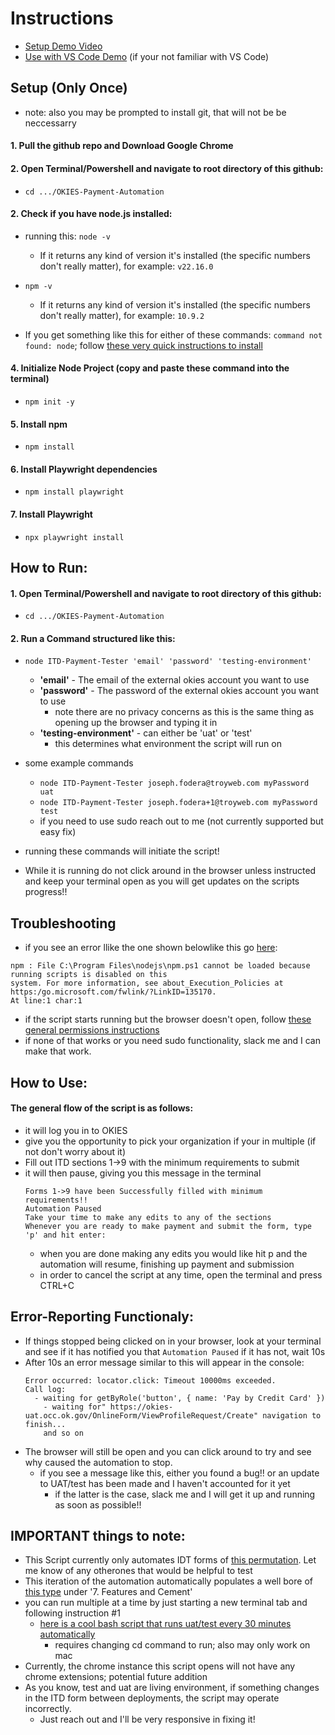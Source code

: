 # Instructions 

  - [Setup Demo Video]()
  - [Use with VS Code Demo]() (if your not familiar with VS Code)


## Setup (Only Once) 

- note: also you may be prompted to install git, that will not be be neccessarry

#### 1. Pull the github repo and Download Google Chrome 

#### 2. Open Terminal/Powershell and navigate to root directory of this github:
 - ```cd .../OKIES-Payment-Automation```

#### 2. Check if you have node.js installed:
 - running this: ```node -v```
   - If it returns any kind of version it's installed (the specific numbers don't really matter), for example: ```v22.16.0```
 - ```npm -v```
   - If it returns any kind of version it's installed (the specific numbers don't really matter), for example: ```10.9.2```

- If you get something like this for either of these commands: ```command not found: node```; follow [these very quick instructions to install](docs/installingNode.md)

#### 4. Initialize Node Project (copy and paste these command into the terminal)
  - ```npm init -y```


#### 5. Install npm 
  - ```npm install```

#### 6. Install Playwright dependencies 
  - ```npm install playwright```  
#### 7. Install Playwright 
  - ```npx playwright install```

## How to Run: 
#### 1. Open Terminal/Powershell and navigate to root directory of this github:
 - ```cd .../OKIES-Payment-Automation```

#### 2. Run a Command structured like this:
 - ```node ITD-Payment-Tester 'email' 'password' 'testing-environment'```
   - **'email'** - The email of the external okies account you want to use
   - **'password'** - The password of the external okies account you want to use
     - note there are no privacy concerns as this is the same thing as opening up the browser and typing it in
   - **'testing-environment'** - can either be 'uat' or 'test'
     - this determines what environment the script will run on 


  - some example commands 
    - ```node ITD-Payment-Tester joseph.fodera@troyweb.com myPassword uat```
    - ```node ITD-Payment-Tester joseph.fodera+1@troyweb.com myPassword test```
    - if you need to use sudo reach out to me (not currently supported but easy fix)

  - running these commands will initiate the script!
  -  While it is running do not click around in the browser unless instructed and keep your terminal open as you will get updates on the scripts progress!!


## Troubleshooting 
  - if you see an error llike the one shown belowlike this go [here](docs/permissionsIssues.md#recieved-error-message-similar-to):
```
npm : File C:\Program Files\nodejs\npm.ps1 cannot be loaded because running scripts is disabled on this
system. For more information, see about_Execution_Policies at https:/go.microsoft.com/fwlink/?LinkID=135170.
At line:1 char:1
```

  - if the script starts running but the browser doesn't open, follow [these general permissions instructions](docs/permissionsIssues.md)
  - if none of that works or you need sudo functionality, slack me and I can make that work. 
  

## How to Use:
  #### The general flow of the script is as follows: 
  - it will log you in to OKIES
  - give you the opportunity to pick your organization if your in multiple (if not don't worry about it) 
  - Fill out ITD sections 1->9 with the minimum requirements to submit
  - it will then pause, giving you this message in the terminal
    ```
    Forms 1->9 have been Successfully filled with minimum requirements!!
    Automation Paused
    Take your time to make any edits to any of the sections
    Whenever you are ready to make payment and submit the form, type 'p' and hit enter:
    ```
    - when you are done making any edits you would like hit p and the automation will resume, finishing up payment and submission 
    - in order to cancel the script at any time, open the terminal and press CTRL+C
## Error-Reporting Functionaly: 
  - If things stopped being clicked on in your browser, look at your terminal and see if it has notified you that ```Automation Paused``` if it has not, wait 10s 
  - After 10s an error message similar to this will appear in the console: 
    ```
    Error occurred: locator.click: Timeout 10000ms exceeded.
    Call log:
      - waiting for getByRole('button', { name: 'Pay by Credit Card' })
        - waiting for" https://okies-uat.occ.ok.gov/OnlineForm/ViewProfileRequest/Create" navigation to finish... 
        and so on 
  - The browser will still be open and you can click around to try and see why caused the automation to stop. 
    - if you see a message like this, either you found a bug!! or an update to UAT/test has been made and I haven't accounted for it yet
      - if the latter is the case, slack me and I will get it up and running as soon as possible!!

## IMPORTANT things to note:
  - This Script currently only automates IDT forms of [this permutation](docs/curPer.png). Let me know of any otherones that would be helpful to test
  - This iteration of the automation automatically populates a well bore of [this type](docs/well-bore.png) under '7. Features and Cement' 
  - you can run multiple at a time by just starting a new terminal tab and following instruction #1
    - [here is a cool bash script that runs uat/test every 30 minutes automatically](bash/onTimer.sh) 
      - requires changing cd command to run; also may only work on mac
  - Currently, the chrome instance this script opens will not have any chrome extensions; potential future addition 
  - As you know, test and uat are living environment, if something changes in the ITD form between deployments, the script may operate incorrectly. 
    - Just reach out and I'll be very responsive in fixing it!
    










